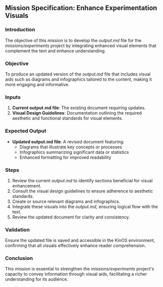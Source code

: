 ## Mission Specification: Enhance Experimentation Visuals

### Introduction
The objective of this mission is to develop the *output.md* file for the *missions/experiments* project by integrating enhanced visual elements that complement the text and enhance understanding.

### Objective
To produce an updated version of the *output.md* file that includes visual aids such as diagrams and infographics tailored to the content, making it more engaging and informative.

### Inputs
1. **Current output.md file**: The existing document requiring updates.
2. **Visual Design Guidelines**: Documentation outlining the required aesthetic and functional standards for visual elements.

### Expected Output
- **Updated output.md file**: A revised document featuring:
  - Diagrams that illustrate key concepts or processes
  - Infographics summarizing significant data or statistics
  - Enhanced formatting for improved readability

### Steps
1. Review the current *output.md* to identify sections beneficial for visual enhancement.
2. Consult the visual design guidelines to ensure adherence to aesthetic standards.
3. Create or source relevant diagrams and infographics.
4. Integrate these visuals into the *output.md*, ensuring logical flow with the text.
5. Review the updated document for clarity and consistency.

### Validation
Ensure the updated file is saved and accessible in the KinOS environment, confirming that all visuals effectively enhance reader comprehension.

### Conclusion
This mission is essential to strengthen the *missions/experiments* project's capacity to convey information through visual aids, facilitating a richer understanding for its audience.